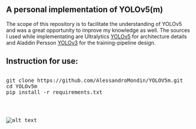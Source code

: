 ## A personal implementation of YOLOv5(m)

The scope of this repository is to facilitate the understanding of YOLOv5 and was a great opportunity to improve my knowledge as well. The sources I used while implementating are Ultralytics <a href="https://github.com/ultralytics/yolov5" target="_blank">YOLOv5</a> for architecture details and Aladdin Persson <a href="https://github.com/aladdinpersson/Machine-Learning-Collection/tree/master/ML/Pytorch/object_detection/YOLOv3" target="_blank">YOLOv3</a> for the training-pipeline design.<br> 

## Instruction for use:
<pre>
<pre>git clone https://github.com/AlessandroMondin/YOLOV5m.git
<span class="pl-c1">cd</span> YOLOv5m
pip install -r requirements.txt</pre>

![alt text](https://github.com/AlessandroMondin/computer_vision/blob/main/yolov5/doc_files/yolo_v5_architecture.png)

